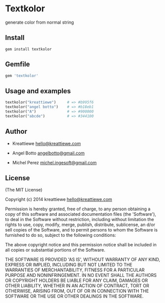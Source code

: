 # Textkolor

generate color from normal string

## Install

```
gem install textkolor
``` 

## Gemfile

```ruby
gem 'textkolor'
```

## Usage and examples

```ruby
textkolor("kreattiewe")     # => #b995f6
textkolor("angel botto")    # => #b18eb1
textkolor("A")              # => #900000
textkolor("abcde")          # => #344100
``` 

## Author

+ Kreattiewe <hello@kreattiewe.com>

+ Angel Botto <angelbotto@gmail.com>

+ Michel Perez <michel.ingesoft@gmail.com>

## License

(The MIT License)

Copyright (c) 2014 kreattiewe <hello@kreattiewe.com>

Permission is hereby granted, free of charge, to any person obtaining
a copy of this software and associated documentation files (the
'Software'), to deal in the Software without restriction, including
without limitation the rights to use, copy, modify, merge, publish,
distribute, sublicense, an d/or sell copies of the Software, and to
permit persons to whom the Software is furnished to do so, subject to
the following conditions:

The above copyright notice and this permission notice shall be
included in all copies or substantial portions of the Software.

THE SOFTWARE IS PROVIDED 'AS IS', WITHOUT WARRANTY OF ANY KIND,
EXPRESS OR IMPLIED, INCLUDING BUT NOT LIMITED TO THE WARRANTIES OF
MERCHANTABILITY, FITNESS FOR A PARTICULAR PURPOSE AND NONINFRINGEMENT.
IN NO EVENT SHALL THE AUTHORS OR COPYRIGHT HOLDERS BE LIABLE FOR ANY
CLAIM, DAMAGES OR OTHER LIABILITY, WHETHER IN AN ACTION OF CONTRACT,
TORT OR OTHERWISE, ARISING FROM, OUT OF OR IN CONNECTION WITH THE
SOFTWARE OR THE USE OR OTHER DEALINGS IN THE SOFTWARE.
